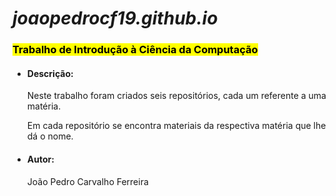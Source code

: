 <!DOCTYPE html>
  <html>
    <head>
      <meta charset="UTF-8"/>
    </head>
    <body>
      <h1><em>joaopedrocf19.github.io</em></h1>
      <h3><mark>Trabalho de Introdução à Ciência da Computação</mark></h3>
      <ul>
        <h4><li>Descrição:</li></h4>
        <p>Neste trabalho foram criados seis repositórios, cada um referente a uma matéria.</p>
        <p>Em cada repositório se encontra materiais da respectiva matéria que lhe dá o nome.</p>
        <h4><li>Autor:</li></h4>
        <p>João Pedro Carvalho Ferreira</p>
      </ul>
    </body>
  </html>
